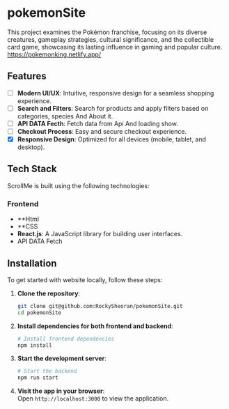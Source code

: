 # pokemonSite

This project examines the Pokémon franchise, focusing on its diverse creatures, gameplay strategies, cultural significance, and the collectible card game, showcasing its lasting influence in gaming and popular culture.                                                                                                                      
https://pokemonking.netlify.app/

## Features

- [ ] **Modern UI/UX**: Intuitive, responsive design for a seamless shopping experience.
- [ ] **Search and Filters**: Search for products and apply filters based on categories, species And About it.
- [ ] **API DATA Fecth**: Fetch data from Api And loading show.
- [ ] **Checkout Process**: Easy and secure checkout experience.
- [x] **Responsive Design**: Optimized for all devices (mobile, tablet, and desktop).

## Tech Stack

ScrollMe is built using the following technologies:

### Frontend
- **Html
- **CSS
- **React.js**: A JavaScript library for building user interfaces.
- API DATA Fetch
## Installation

To get started with website locally, follow these steps:

1. **Clone the repository**:
   ```bash
   git clone git@github.com:RockySheoran/pokemonSite.git
   cd pokemonSite
   ```
2. **Install dependencies for both frontend and backend**:
   ```bash
   # Install frontend dependencies
   npm install

3. **Start the development server**:
   ```bash
   # Start the backend
   npm run start
   ```

5. **Visit the app in your browser**:  
   Open `http://localhost:3000` to view the application.
